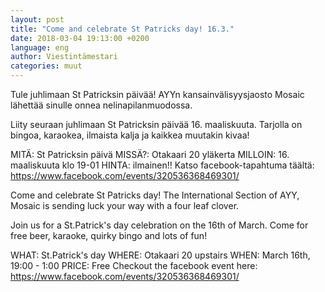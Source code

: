 ```yaml
---
layout: post
title: "Come and celebrate St Patricks day! 16.3."
date: 2018-03-04 19:13:00 +0200
language: eng
author: Viestintämestari
categories: muut
---
```

Tule juhlimaan St Patricksin päivää!
AYYn kansainvälisyysjaosto Mosaic lähettää sinulle onnea nelinapilanmuodossa.

Liity seuraan juhlimaan St Patricksin päivää 16. maaliskuuta. Tarjolla on bingoa, karaokea, ilmaista kalja ja kaikkea muutakin kivaa!

MITÄ: St Patricksin päivä
MISSÄ?: Otakaari 20 yläkerta
MILLOIN: 16. maaliskuuta klo 19-01
HINTA: ilmainen!!
Katso facebook-tapahtuma täältä: <https://www.facebook.com/events/320536368469301/>


Come and celebrate St Patricks day!
The International Section of AYY, Mosaic is sending luck your way with a four leaf clover.

Join us for a St.Patrick's day celebration on the 16th of March. Come for free beer, karaoke, quirky bingo and lots of fun!

WHAT: St.Patrick's day
WHERE: Otakaari 20 upstairs
WHEN: March 16th, 19:00 - 1:00
PRICE: Free
Checkout the facebook event here: <https://www.facebook.com/events/320536368469301/>